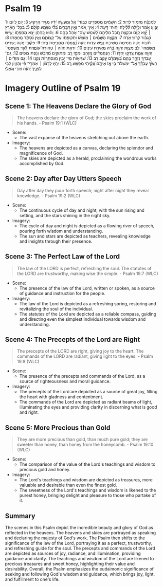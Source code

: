 # Psalm 19
1: לַמְנַצֵּ֗חַ מִזְמ֥וֹר לְדָוִֽד׃
2: הַשָּׁמַ֗יִם מְֽסַפְּרִ֥ים כְּבֽוֹד־ אֵ֑ל וּֽמַעֲשֵׂ֥ה יָ֝דָ֗יו מַגִּ֥יד הָרָקִֽיעַ׃
3: י֣וֹם לְ֭יוֹם יַבִּ֣יעַֽ אֹ֑מֶר וְלַ֥יְלָה לְּ֝לַ֗יְלָה יְחַוֶּה־ דָּֽעַת׃
4: אֵֽין־ אֹ֭מֶר וְאֵ֣ין דְּבָרִ֑ים בְּ֝לִ֗י נִשְׁמָ֥ע קוֹלָֽם׃
5: בְּכָל־ הָאָ֨רֶץ ׀ יָ֘צָ֤א קַוָּ֗ם וּבִקְצֵ֣ה תֵ֭בֵל מִלֵּיהֶ֑ם לַ֝שֶּׁ֗מֶשׁ שָֽׂם־ אֹ֥הֶל בָּהֶֽם׃
6: וְה֗וּא כְּ֭חָתָן יֹצֵ֣א מֵחֻפָּת֑וֹ יָשִׂ֥ישׂ כְּ֝גִבּ֗וֹר לָר֥וּץ אֹֽרַח׃
7: מִקְצֵ֤ה הַשָּׁמַ֨יִם ׀ מֽוֹצָא֗וֹ וּתְקוּפָת֥וֹ עַל־ קְצוֹתָ֑ם וְאֵ֥ין נִ֝סְתָּ֗ר מֵֽחַמָּתוֹ׃
8: תּ֘וֹרַ֤ת יְהוָ֣ה תְּ֭מִימָה מְשִׁ֣יבַת נָ֑פֶשׁ עֵד֥וּת יְהוָ֥ה נֶ֝אֱמָנָ֗ה מַחְכִּ֥ימַת פֶּֽתִי׃
9: פִּקּ֘וּדֵ֤י יְהוָ֣ה יְ֭שָׁרִים מְשַׂמְּחֵי־ לֵ֑ב מִצְוַ֥ת יְהוָ֥ה בָּ֝רָ֗ה מְאִירַ֥ת עֵינָֽיִם׃
10: יִרְאַ֤ת יְהוָ֨ה ׀ טְהוֹרָה֮ עוֹמֶ֪דֶת לָ֫עַ֥ד מִֽשְׁפְּטֵי־ יְהוָ֥ה אֱמֶ֑ת צָֽדְק֥וּ יַחְדָּֽו׃
11: הַֽנֶּחֱמָדִ֗ים מִ֭זָּהָב וּמִפַּ֣ז רָ֑ב וּמְתוּקִ֥ים מִ֝דְּבַ֗שׁ וְנֹ֣פֶת צוּפִֽים׃
12: גַּֽם־ עַ֭בְדְּךָ נִזְהָ֣ר בָּהֶ֑ם בְּ֝שָׁמְרָ֗ם עֵ֣קֶב רָֽב׃
13: שְׁגִיא֥וֹת מִֽי־ יָבִ֑ין מִֽנִּסְתָּר֥וֹת נַקֵּֽנִי׃
14: גַּ֤ם מִזֵּדִ֨ים ׀ חֲשֹׂ֬ךְ עַבְדֶּ֗ךָ אַֽל־ יִמְשְׁלוּ־ בִ֣י אָ֣ז אֵיתָ֑ם וְ֝נִקֵּ֗יתִי מִפֶּ֥שַֽׁע רָֽב׃
15: יִֽהְי֥וּ לְרָצ֨וֹן ׀ אִמְרֵי־ פִ֡י וְהֶגְי֣וֹן לִבִּ֣י לְפָנֶ֑יךָ יְ֝הוָ֗ה צוּרִ֥י וְגֹאֲלִֽי׃

# Imagery Outline of Psalm 19

## Scene 1: The Heavens Declare the Glory of God

> The heavens declare the glory of God; the skies proclaim the work of his hands. - Psalm 19:1 (WLC)

- Scene:
  - The vast expanse of the heavens stretching out above the earth.
- Imagery:
  - The heavens are depicted as a canvas, declaring the splendor and magnificence of God.
  - The skies are depicted as a herald, proclaiming the wondrous works accomplished by God.

## Scene 2: Day after Day Utters Speech

> Day after day they pour forth speech; night after night they reveal knowledge. - Psalm 19:2 (WLC)

- Scene:
  - The continuous cycle of day and night, with the sun rising and setting, and the stars shining in the night sky.
- Imagery:
  - The cycle of day and night is depicted as a flowing river of speech, pouring forth wisdom and understanding.
  - The sun and stars are depicted as teachers, revealing knowledge and insights through their presence.

## Scene 3: The Perfect Law of the Lord

> The law of the LORD is perfect, refreshing the soul. The statutes of the LORD are trustworthy, making wise the simple. - Psalm 19:7 (WLC)

- Scene:
  - The presence of the law of the Lord, written or spoken, as a source of guidance and instruction for the people.
- Imagery:
  - The law of the Lord is depicted as a refreshing spring, restoring and revitalizing the soul of the individual.
  - The statutes of the Lord are depicted as a reliable compass, guiding and directing even the simplest individual towards wisdom and understanding.

## Scene 4: The Precepts of the Lord are Right

> The precepts of the LORD are right, giving joy to the heart. The commands of the LORD are radiant, giving light to the eyes. - Psalm 19:8 (WLC)

- Scene:
  - The presence of the precepts and commands of the Lord, as a source of righteousness and moral guidance.
- Imagery:
  - The precepts of the Lord are depicted as a source of great joy, filling the heart with gladness and contentment.
  - The commands of the Lord are depicted as radiant beams of light, illuminating the eyes and providing clarity in discerning what is good and right.

## Scene 5: More Precious than Gold

> They are more precious than gold, than much pure gold; they are sweeter than honey, than honey from the honeycomb. - Psalm 19:10 (WLC)

- Scene:
  - The comparison of the value of the Lord's teachings and wisdom to precious gold and honey.
- Imagery:
  - The Lord's teachings and wisdom are depicted as treasures, more valuable and desirable than even the finest gold.
  - The sweetness of the Lord's teachings and wisdom is likened to the purest honey, bringing delight and pleasure to those who partake of it.

## Summary

The scenes in this Psalm depict the incredible beauty and glory of God as reflected in the heavens. The heavens and skies are portrayed as speaking and declaring the majesty of God's work. The Psalm then shifts to the significance of the law of the Lord, portraying it as a perfect, trustworthy, and refreshing guide for the soul. The precepts and commands of the Lord are depicted as sources of joy, radiance, and illumination, providing guidance and clarity. The teachings and wisdom of the Lord are likened to precious treasures and sweet honey, highlighting their value and desirability. Overall, the Psalm emphasizes the eudaimonic significance of seeking and following God's wisdom and guidance, which brings joy, light, and fulfillment to one's life.